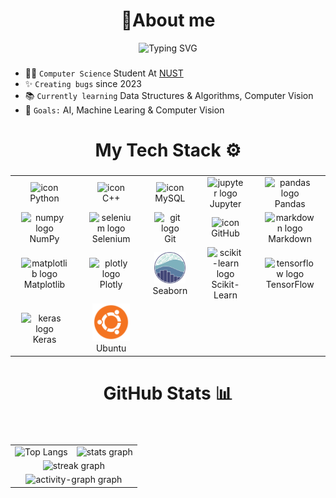 <h1 align="center">📝About me</h1>

<div align='center'>
<img src="https://readme-typing-svg.demolab.com?font=Monolisa&pause=1000&color=FFA500&center=true&vCenter=true&width=435&lines=Hey!+I'am+Ahmed+Yar;Computer+Science+Student" alt="Typing SVG" /></a>
</div>

###

- 👨‍🎓 `Computer Science` Student At <a href='https://nust.edu.pk/' > NUST </a>
- ✨ `Creating bugs` since 2023
- 📚 `Currently learning` Data Structures & Algorithms, Computer Vision
- 🎯 `Goals:` AI, Machine Learing & Computer Vision

###

##

<h1 align="center">My Tech Stack ⚙</h1>

###

<div align="left">
</div>

###

<div align="center">
    <table width="900">
        <tr>
            <td align="center" width="150">
                <a href='https://python.org' style="text-decoration: none;">
                    <img src="https://techstack-generator.vercel.app/python-icon.svg" alt="icon" height="50" style="margin: 0 10px;" />
                    <br>Python
                </a>
            </td>
            <td align="center" width="150">
                <a href='https://cplusplus.com/' style="text-decoration: none;">
                    <img src="https://techstack-generator.vercel.app/cpp-icon.svg" alt="icon" height="50" style="margin: 0 10px;" />
                    <br>C++
                </a>
            </td>
            <td align="center" width="150">
                <a href='https://mysql.com/' style="text-decoration: none;">
                    <img src="https://techstack-generator.vercel.app/mysql-icon.svg" alt="icon" height="50" style="margin: 0 10px;" />
                    <br>MySQL
                </a>
            </td>
            <td align="center" width="150">
                <a href='https://jupyter.org/' style="text-decoration: none;">
                    <img src="https://cdn.jsdelivr.net/gh/devicons/devicon/icons/jupyter/jupyter-original.svg" height="50" alt="jupyter logo" style="margin: 0 10px;" />
                    <br>Jupyter
                </a>
            </td>
            <td align="center" width="150">
                <a href='https://pandas.pydata.org/' style="text-decoration: none;">
                    <img src="https://cdn.jsdelivr.net/gh/devicons/devicon/icons/pandas/pandas-original.svg" height="50" alt="pandas logo" style="margin: 0 10px;" />
                    <br>Pandas
                </a>
            </td>
        </tr>
        <tr>
            <td align="center" width="150">
                <a href='https://numpy.org' style="text-decoration: none;">
                    <img src="https://cdn.jsdelivr.net/gh/devicons/devicon/icons/numpy/numpy-original.svg" height="50" alt="numpy logo" style="margin: 0 10px;" />
                    <br>NumPy
                </a>
            </td>
            <td align="center" width="150">
                <a href='https://www.selenium.dev/' style="text-decoration: none;">
                    <img src="https://cdn.simpleicons.org/selenium/43B02A" height="50" alt="selenium logo" style="margin: 0 10px;" />
                    <br>Selenium
                </a>
            </td>
            <td align="center" width="150">
                <a href='https://git-scm.com/' style="text-decoration: none;">
                    <img src="https://cdn.simpleicons.org/git/F05032" height="50" alt="git logo" style="margin: 0 10px;" />
                    <br>Git
                </a>
            </td>
            <td align="center" width="150">
                <a href='https://github.com/ahmedyar7' style="text-decoration: none;">
                    <img src="https://techstack-generator.vercel.app/github-icon.svg" alt="icon" height="50" style="margin: 0 10px;" />
                    <br>GitHub
                </a>
            </td>
            <td align="center" width="150">
                <a href='https://www.markdownguide.org/' style="text-decoration: none;">
                    <img src="https://skillicons.dev/icons?i=md" height="50" alt="markdown logo" style="margin: 0 10px;" />
                    <br>Markdown
                </a>
            </td>
        </tr>
        <tr>
            <td align="center" width="150">
                <a href='https://matplotlib.org/stable/' style="text-decoration: none;">
                    <img src="https://cdn.jsdelivr.net/gh/devicons/devicon/icons/matplotlib/matplotlib-original.svg" height="50" alt="matplotlib logo" style="margin: 0 10px;" />
                    <br>Matplotlib
                </a>
            </td>
            <td align="center" width="150">
                <a href='https://plotly.com' style="text-decoration: none;">
                    <img src="https://cdn.jsdelivr.net/gh/devicons/devicon/icons/plotly/plotly-original.svg" height="50" alt="plotly logo" style="margin: 0 10px;" />
                    <br>Plotly
                </a>
            </td>
            <td align="center" width="150">
                <a href='https://seaborn.pydata.org/' style="text-decoration: none;">
                    <img src="img/seaborn.png" height="50" alt="seaborn logo" style="margin: 0 10px;" />
                    <br>Seaborn
                </a>
            </td>
            <td align="center" width="150">
                <a href='https://scikit-learn.org/1.5/index.html' style="text-decoration: none;">
                    <img src="https://cdn.jsdelivr.net/gh/devicons/devicon/icons/scikitlearn/scikitlearn-original.svg" height="50" alt="scikit-learn logo" style="margin: 0 10px;" />
                    <br>Scikit-Learn
                </a>
            </td>
            <td align="center" width="150">
                <a href='https://www.tensorflow.org/' style="text-decoration: none;">
                    <img src="https://cdn.jsdelivr.net/gh/devicons/devicon/icons/tensorflow/tensorflow-original.svg" height="50" alt="tensorflow logo" style="margin: 0 10px;" />
                    <br>TensorFlow
                </a>
            </td>
        </tr>
        <tr>
            <td align="center" width="150">
                <a href='https://keras.io/' style="text-decoration: none;">
                    <img src="https://cdn.jsdelivr.net/gh/devicons/devicon/icons/keras/keras-original.svg" height="50" alt="keras logo" style="margin: 0 10px;" />
                    <br>Keras
                </a>
            </td>
            <td align="center" width="150">
                <a href='https://keras.io/' style="text-decoration: none;">
                    <img src="img/UbuntuCoF.svg.png" height="60" alt="keras logo" style="margin: 0 10px;" />
                    <br>Ubuntu
                </a>
            </td>
        </tr>
    </table>
</div>

###

##

<h1 align="center">GitHub Stats 📊</h1>

###

###

<div align="left">
</div>

###

###

<br clear="both">

<div align="center">
    <table>
        <tr>
            <td align="center">
                <a href="https://github.com/ahmedyar7" style="text-decoration: none;">
                    <img src="https://github-readme-stats.vercel.app/api/top-langs/?username=ahmedyar7&hide_border=true&layout=donut&theme=github_dark" alt="Top Langs" style="border: none; outline: none;">
                </a>
            </td>
            <td align="center">
                <a href="https://github.com/ahmedyar7" style="text-decoration: none;">
                    <img src="https://github-readme-stats.vercel.app/api?username=ahmedyar7&hide_title=true&hide_rank=false&rank_icon=github&show_icons=true&include_all_commits=true&count_private=true&disable_animations=false&theme=github_dark&locale=en&hide_border=true&order=1" height="150" alt="stats graph" />
                </a>
            </td>
        </tr>
        <tr>
            <td colspan="2" align="center">
                <a href="https://github.com/ahmedyar7" style="text-decoration: none;">
                    <img src="https://streak-stats.demolab.com?user=ahmedyar7&locale=en&mode=daily&theme=dark&hide_border=true&border_radius=5&order=3" height="220" alt="streak graph" />
                </a>
            </td>
        </tr>
        <tr>
            <td colspan="2" align="center">
                <a href="https://github.com/ahmedyar7" style="text-decoration: none;">
                    <img src="https://github-readme-activity-graph.vercel.app/graph?username=ahmedyar7&radius=16&theme=github-dark&area=true&order=5&hide_border=true&hide_title=false&point=cf1717" height="300" alt="activity-graph graph" />
                </a>
            </td>
        </tr>
    </table>
</div>

###

  </a>

</div>

###

</div>

###
